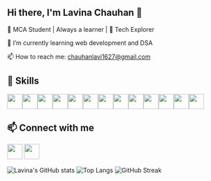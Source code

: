   ## Hi there, I'm Lavina Chauhan 👋
  🌱 MCA Student | Always a learner | 🚀 Tech Explorer
  
  🌱 I’m currently learning web development and DSA
    
  📫 How to reach me: chauhanlavi1627@gmail.com
  
  ## 🚀 Skills  
<div style = "display : flex">
    <!-- c -->
  <img src="https://cdn.jsdelivr.net/gh/devicons/devicon@latest/icons/c/c-original.svg" height = "35px" width = "35px"/>
  
  <!-- c++ -->
  <img src="https://cdn.jsdelivr.net/gh/devicons/devicon@latest/icons/cplusplus/cplusplus-original.svg" height = "35px" width = "35px"/>
  
  <!-- python -->
  <img src="https://cdn.jsdelivr.net/gh/devicons/devicon@latest/icons/python/python-original.svg" height = "35px" width = "35px"/>
  
  <!-- html -->
  <img src="https://cdn.jsdelivr.net/gh/devicons/devicon@latest/icons/html5/html5-original.svg" height = "35px" width = "35px"/>
  
  <!-- css -->
  <img src="https://cdn.jsdelivr.net/gh/devicons/devicon@latest/icons/css3/css3-original.svg" height = "35px" width = "35px"/>
  
  <!-- javascript -->
  <img src="https://cdn.jsdelivr.net/gh/devicons/devicon@latest/icons/javascript/javascript-original.svg" height = "35px" width = "35px"/>
    
  <!-- react-->
  <img src="https://cdn.jsdelivr.net/gh/devicons/devicon@latest/icons/react/react-original.svg" height = "35px" width = "35px"/>
            
  <!-- tailwind -->
   <img src="https://cdn.jsdelivr.net/gh/devicons/devicon@latest/icons/tailwindcss/tailwindcss-original-wordmark.svg" height = "35px" width = "35px"/>
            
  <!-- node.js -->
  
  <!-- express.js -->
  
  <!-- mongo db -->
  <img src="https://cdn.jsdelivr.net/gh/devicons/devicon@latest/icons/mongodb/mongodb-original.svg" height = "35px" width = "35px"/>
            
  <!-- sql -->
   <img src="https://cdn.jsdelivr.net/gh/devicons/devicon@latest/icons/mysql/mysql-original.svg" height = "35px" width = "35px" />
            
  <!-- git -->
  <img src="https://cdn.jsdelivr.net/gh/devicons/devicon@latest/icons/git/git-original.svg" height = "35px" width = "35px"/>
            
  <!-- github -->
  <img src="https://cdn.jsdelivr.net/gh/devicons/devicon@latest/icons/github/github-original.svg" height = "35px" width = "35px"/>
            
  <!-- vs code -->
  <img src="https://cdn.jsdelivr.net/gh/devicons/devicon@latest/icons/vscode/vscode-original.svg" height = "35px" width = "35px" />
</div>

          

          
  ## 📫 Connect with me  
  <a href = "https://www.linkedin.com/in/lavinachauhan/"> <img src="https://cdn.jsdelivr.net/gh/devicons/devicon@latest/icons/linkedin/linkedin-original.svg" height = "35px" width = "35px"/></a>
  <a href = "https://leetcode.com/u/lavinachauhan/"> <img src="https://cdn.jsdelivr.net/gh/devicons/devicon@latest/icons/leetcode/leetcode-original.svg" height = "35px" width = "35px" /></a>

          
![Lavina's GitHub stats](https://github-readme-stats.vercel.app/api?username=lavinachauhan&show_icons=true&theme=radical)     ![Top Langs](https://github-readme-stats.vercel.app/api/top-langs/?username=lavinachauhan&layout=compact&theme=radical) ![GitHub Streak](https://github-readme-streak-stats.herokuapp.com/?user=lavinachauhan&theme=radical)


<!--
**lavinachauhan/lavinachauhan** is a ✨ _special_ ✨ repository because its `README.md` (this file) appears on your GitHub profile.

Here are some ideas to get you started:

- 🔭 I’m currently working on ...
- 🌱 I’m currently learning full stack web development
- 👯 I’m looking to collaborate on ...
- 🤔 I’m looking for help with ...
- 💬 Ask me about ...
- 📫 How to reach me: ...
- 😄 Pronouns: ...
- ⚡ Fun fact: ...
-->

